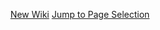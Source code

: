 <div align="center">

[New Wiki](https://luals.github.io/wiki)
[Jump to Page Selection](#wiki-pages-box)

</div>
